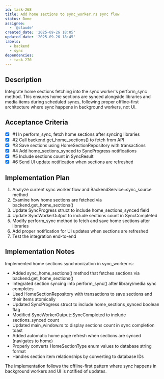 ```yaml
---
id: task-268
title: Add home sections to sync_worker.rs sync flow
status: Done
assignee:
  - '@claude'
created_date: '2025-09-26 18:05'
updated_date: '2025-09-26 18:45'
labels:
  - backend
  - sync
dependencies:
  - task-270
---
```


## Description

Integrate home sections fetching into the sync worker's perform_sync method. This ensures home sections are synced alongside libraries and media items during scheduled syncs, following proper offline-first architecture where sync happens in background workers, not UI.

## Acceptance Criteria
<!-- AC:BEGIN -->
- [x] #1 In perform_sync, fetch home sections after syncing libraries
- [x] #2 Call backend.get_home_sections() to fetch from API
- [x] #3 Save sections using HomeSectionRepository with transactions
- [x] #4 Add home_sections_synced to SyncProgress notifications
- [x] #5 Include sections count in SyncResult
- [x] #6 Send UI update notification when sections are refreshed
<!-- AC:END -->


## Implementation Plan

1. Analyze current sync worker flow and BackendService::sync_source method
2. Examine how home sections are fetched via backend.get_home_sections()
3. Update SyncProgress struct to include home_sections_synced field
4. Update SyncWorkerOutput to include sections count in SyncCompleted
5. Modify perform_sync method to fetch and save home sections after libraries
6. Add proper notification for UI updates when sections are refreshed
7. Test the integration end-to-end

## Implementation Notes

Implemented home sections synchronization in sync_worker.rs:

- Added sync_home_sections() method that fetches sections via backend.get_home_sections()
- Integrated section syncing into perform_sync() after library/media sync completes  
- Used HomeSectionRepository with transactions to save sections and their items atomically
- Updated SyncProgress struct to include home_sections_synced boolean flag
- Modified SyncWorkerOutput::SyncCompleted to include sections_synced count
- Updated main_window.rs to display sections count in sync completion toast
- Added automatic home page refresh when sections are synced (navigates to home)
- Properly converts HomeSectionType enum values to database string format
- Handles section item relationships by converting to database IDs

The implementation follows the offline-first pattern where sync happens in background workers and UI is notified of updates.
